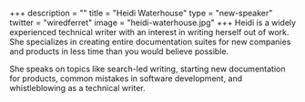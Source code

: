 +++
description = ""
title = "Heidi Waterhouse"
type = "new-speaker"
twitter = "wiredferret"
image = "heidi-waterhouse.jpg"
+++
Heidi is a widely experienced technical writer with an interest in writing herself out of work. She specializes in creating entire documentation suites for new companies and products in less time than you would believe possible.

She speaks on topics like search-led writing, starting new documentation for products, common mistakes in software development, and whistleblowing as a technical writer.